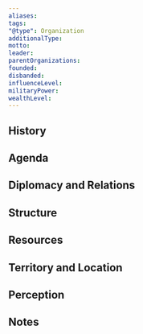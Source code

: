 ```yaml
---
aliases:
tags:
"@type": Organization
additionalType:
motto:
leader:
parentOrganizations:
founded:
disbanded:
influenceLevel:
militaryPower:
wealthLevel:
---
```

  
  

## History

  

## Agenda

  

## Diplomacy and Relations

  

## Structure

  

## Resources

  

## Territory and Location

  

## Perception

  

## Notes